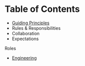 # Table of Contents

* [Guiding Principles](README.md#principles)
* Rules & Responsibilities
* Collaboration
* Expectations

Roles
* [Engineering](engineering.md)

